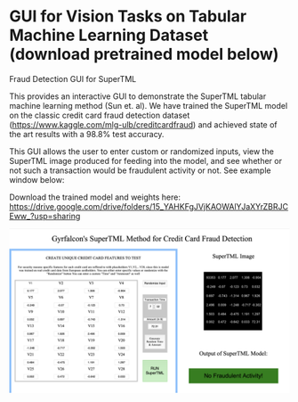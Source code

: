 # GUI for Vision Tasks on Tabular Machine Learning Dataset (download pretrained model below)
Fraud Detection GUI for SuperTML

This provides an interactive GUI to demonstrate the SuperTML tabular machine learning method (Sun et. al). We have trained the SuperTML model on the classic
credit card fraud detection dataset (https://www.kaggle.com/mlg-ulb/creditcardfraud) and achieved state of the art results with a 98.8% test accuracy. 

This GUI allows the user to enter custom or randomized inputs, view the SuperTML image produced for feeding into the model, and see whether or not such a 
transaction would be fraudulent activity or not. See example window below: 

Download the trained model and weights here: https://drive.google.com/drive/folders/15_YAHKFgJVjKAOWAlYJaXYrZBRJCEww_?usp=sharing

![alt text](https://github.com/Alex-Derhacobian/supertml_GUI/blob/master/example_window.png?raw=true)
